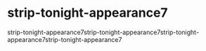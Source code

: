 # strip-tonight-appearance7
strip-tonight-appearance7strip-tonight-appearance7strip-tonight-appearance7strip-tonight-appearance7
